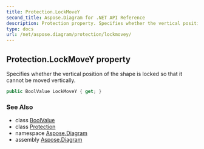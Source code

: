 ```yaml
---
title: Protection.LockMoveY
second_title: Aspose.Diagram for .NET API Reference
description: Protection property. Specifies whether the vertical position of the shape is locked so that it cannot be moved vertically
type: docs
url: /net/aspose.diagram/protection/lockmovey/
---
```

## Protection.LockMoveY property

Specifies whether the vertical position of the shape is locked so that it cannot be moved vertically.

```csharp
public BoolValue LockMoveY { get; }
```

### See Also

* class [BoolValue](../../boolvalue/)
* class [Protection](../)
* namespace [Aspose.Diagram](../../protection/)
* assembly [Aspose.Diagram](../../../)



